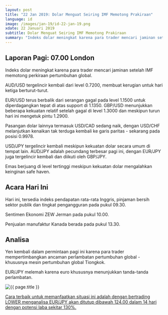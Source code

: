 ```yaml
---
layout: post
title: "22 Jan 2019: Dolar Menguat Seiring IMF Memotong Prakiraan"
language: id
image: /images/jan-19/id-22-jan-19.png
xdate: 22 Januari 2019
subtitle: Dolar Menguat Seiring IMF Memotong Prakiraan
summary: "Indeks dolar meningkat karena para trader mencari jaminan setelah IMF memotong perkiraan pertumbuhan global. AUD/USD tergelincir kembali dari level 0.7200, membuat kerugian untuk hari ketiga berturut-turut"
---
```

## Laporan Pagi: 07.00 London

Indeks dolar meningkat karena para trader mencari jaminan setelah IMF memotong perkiraan pertumbuhan global.

AUD/USD tergelincir kembali dari level 0.7200, membuat kerugian untuk hari ketiga berturut-turut.

EUR/USD terus berbalik dari serangan gagal pada level 1.1500 untuk diperdagangkan tepat di atas support di 1.1350. GBP/USD menunjukkan beberapa kekuatan relatif setelah gagal di level 1.3000 dan meskipun turun hari ini mengetuk pintu 1.2900.

Pasangan dolar lainnya termasuk USD/CAD sedang naik, dengan USD/CHF melanjutkan kenaikan tak terduga kembali ke garis paritas - sekarang pada posisi 0.9978.

USD/JPY tergelincir kembali meskipun kekuatan dolar secara umum di tempat lain. AUD/JPY adalah pecundang terbesar pagi ini, dengan EUR/JPY juga tergelincir kembali dan diikuti oleh GBP/JPY.

Emas berjuang di level tertinggi meskipun kekuatan dolar mengalahkan keinginan safe haven.

## Acara Hari Ini

Hari ini, tersedia indeks pendapatan rata-rata Inggris, pinjaman bersih sektor publik dan tingkat pengangguran pada pukul 09.30.

Sentimen Ekonomi ZEW Jerman pada pukul 10.00.

Penjualan manufaktur Kanada berada pada pukul 13.30.

## Analisa

Yen kembali dalam permintaan pagi ini karena para trader mempertimbangkan ancaman perlambatan pertumbuhan global - khususnya mesin pertumbuhan global Tiongkok.

EUR/JPY melemah karena euro khususnya menunjukkan tanda-tanda perlambatan.

<img src="{{ site.url }}/images/jan-19/id-21-jan-19.png" alt="{{ page.title }}" title="{{ page.title }}">

<a href="%LINK%%?currency=USD&market=forex&underlying=frxEURJPY&formname=higherlower&duration_units=d&duration_amount=14&expiry_type=duration&amount=10&amount_type=stake&barrier=124.00" target="_blank" rel="noopener noreferrer nofollow">Cara terbaik untuk memanfaatkan situasi ini adalah dengan bertrading LOWER menganalisa EUR/JPY akan ditutup dibawah 124.00 dalam 14 hari dengan potensi laba sekitar 130%.</a>
